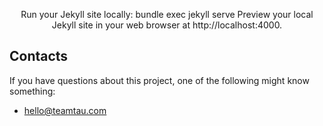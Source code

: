 <p align="center">
Run your Jekyll site locally:
bundle exec jekyll serve
Preview your local Jekyll site in your web browser at http://localhost:4000.
</p>

## Contacts

If you have questions about this project, one of the following might know something:

* hello@teamtau.com